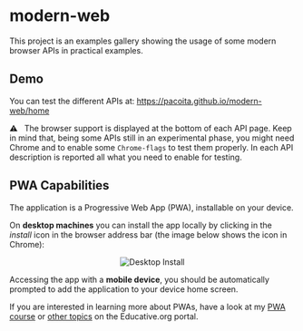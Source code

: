 # modern-web

This project is an examples gallery showing the usage of some modern browser APIs in practical examples. 

## Demo

You can test the different APIs at: https://pacoita.github.io/modern-web/home

⚠️ &nbsp; The browser support is displayed at the bottom of each API page. 
Keep in mind that, being some APIs still in an experimental phase, you might need Chrome and to enable some `Chrome-flags` to test them properly. In each API description is reported all what you need to enable for testing.

## PWA Capabilities

The application is a Progressive Web App (PWA), installable on your device. 

On **desktop machines** you can install the app locally by clicking in the *install* icon in the browser address bar (the image below shows the icon in Chrome):
<p align="center">
    <img src="https://dev-to-uploads.s3.amazonaws.com/uploads/articles/3c9fvo5c7cx2hux9mlor.PNG" alt="Desktop Install">
</p> 

Accessing the app with a **mobile device**, you should be automatically prompted to add the application to your device home screen.

If you are interested in learning more about PWAs, have a look at my [PWA course](https://www.educative.io/courses/zero-to-hero-with-progressive-web-apps) or [other topics](https://www.educative.io/profile/view/5884426195042304) on the Educative.org portal.
